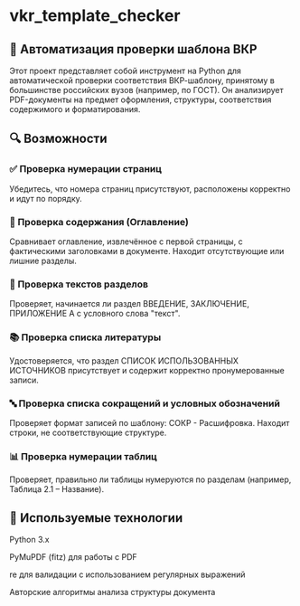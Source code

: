 # vkr_template_checker

## 🧾 Автоматизация проверки шаблона ВКР
Этот проект представляет собой инструмент на Python для автоматической проверки соответствия ВКР-шаблону, принятому в большинстве российских вузов (например, по ГОСТ). Он анализирует PDF-документы на предмет оформления, структуры, соответствия содержимого и форматирования.


## 🔍 Возможности
### ✅ Проверка нумерации страниц
Убедитесь, что номера страниц присутствуют, расположены корректно и идут по порядку.

### 📑 Проверка содержания (Оглавление)
Сравнивает оглавление, извлечённое с первой страницы, с фактическими заголовками в документе. Находит отсутствующие или лишние разделы.

### 📖 Проверка текстов разделов
Проверяет, начинается ли раздел ВВЕДЕНИЕ, ЗАКЛЮЧЕНИЕ, ПРИЛОЖЕНИЕ A с условного слова "текст".

### 📚 Проверка списка литературы
Удостоверяется, что раздел СПИСОК ИСПОЛЬЗОВАННЫХ ИСТОЧНИКОВ присутствует и содержит корректно пронумерованные записи.

### 🔤 Проверка списка сокращений и условных обозначений
Проверяет формат записей по шаблону: СОКР - Расшифровка. Находит строки, не соответствующие структуре.

### 📊 Проверка нумерации таблиц
Проверяет, правильно ли таблицы нумеруются по разделам (например, Таблица 2.1 – Название).

## 🧠 Используемые технологии
Python 3.x

PyMuPDF (fitz) для работы с PDF

re для валидации с использованием регулярных выражений

Авторские алгоритмы анализа структуры документа

